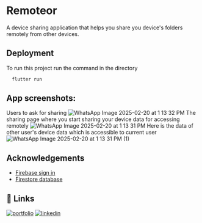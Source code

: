 # Remoteor
A device sharing application that helps you share you device's folders remotely from other devices.

## Deployment

To run this project run the command in the directory

```bash
  flutter run
```

## App screenshots:
Users to ask for sharing 
![WhatsApp Image 2025-02-20 at 1 13 32 PM](https://github.com/user-attachments/assets/32148fd7-8b89-4101-96d1-67b907cde930)
The sharing page where you start sharing your device data for accessing remotely
![WhatsApp Image 2025-02-20 at 1 13 31 PM](https://github.com/user-attachments/assets/806e18da-9a1c-4598-9662-2f907b39687a)
Here is the data of other user's device data which is accessible to current user
![WhatsApp Image 2025-02-20 at 1 13 31 PM (1)](https://github.com/user-attachments/assets/7ba599f7-3c0d-466b-a65b-ada20d226306)

## Acknowledgements

 - [Firebase sign in](https://firebase.google.com/docs/auth/flutter/email-link-auth)
 - [Firestore database](https://console.firebase.google.com/u/0/project/wechat-e9ad3/firestore/data/~2Fchats~2F1689515343724)



## 🔗 Links
[![portfolio](https://img.shields.io/badge/my_portfolio-000?style=for-the-badge&logo=ko-fi&logoColor=white)](https://github.com/Prakash251299)
[![linkedin](https://img.shields.io/badge/linkedin-0A66C2?style=for-the-badge&logo=linkedin&logoColor=white)](linkedin.com/in/prakash-pratap-singh-3238101bb)
